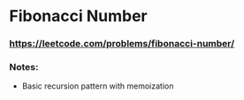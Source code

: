 # Fibonacci Number

### https://leetcode.com/problems/fibonacci-number/

### Notes:

* Basic recursion pattern with memoization